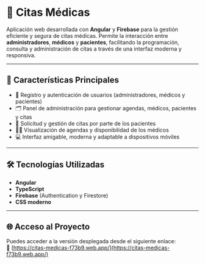 # 🏥 Citas Médicas

Aplicación web desarrollada con **Angular** y **Firebase** para la gestión eficiente y segura de citas médicas. Permite la interacción entre **administradores**, **médicos** y **pacientes**, facilitando la programación, consulta y administración de citas a través de una interfaz moderna y responsiva.

---

## 🚀 Características Principales

- 🔐 Registro y autenticación de usuarios (administradores, médicos y pacientes)  
- 🗂️ Panel de administración para gestionar agendas, médicos, pacientes y citas  
- 📅 Solicitud y gestión de citas por parte de los pacientes  
- 👨‍⚕️ Visualización de agendas y disponibilidad de los médicos  
- 💻 Interfaz amigable, moderna y adaptable a dispositivos móviles

---

## 🛠️ Tecnologías Utilizadas

- **Angular**  
- **TypeScript**  
- **Firebase** (Authentication y Firestore)  
- **CSS moderno**


---

## 🌐 Acceso al Proyecto

Puedes acceder a la versión desplegada desde el siguiente enlace:  
🔗 [https://citas-medicas-f73b9.web.app/](https://citas-medicas-f73b9.web.app/)

